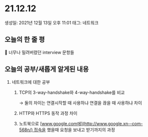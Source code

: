 # 21.12.12

생성일: 2021년 12월 13일 오후 11:01
태그: 네트워크

## 오늘의 한 줄 평

<aside>
📌 너무나 밀려버렸던 interview 문항들</aside>

## 오늘의 공부/새롭게 알게된 내용

1. 네트워크에 대한 공부
   1. TCP의 3-way-handshake와 4-way-handshake를 비교

      → 둘의 차이는 연결시작할 때 사용하냐 연결을 끊을 때 사용하냐 차이

   2. HTTP와 HTTPS 동작 과정 차이
   3. 노트북으로 [www.google.com에](http://www.google.xn--com-568n/) 접속을 했을때 요청을 보내고 받기까지의 과정

